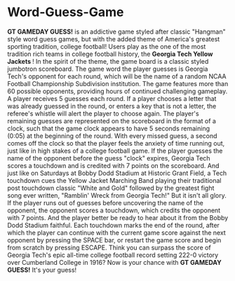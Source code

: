 # Word-Guess-Game

<strong>GT GAMEDAY GUESS!</strong> is an addictive game styled after classic "Hangman" style word guess games, but with the added theme of America's greatest sporting tradition, college football!  Users play as the one of the most tradition rich teams in college football history, the <strong> Georgia Tech Yellow Jackets </strong>!  In the spirit of the theme, the game board is a classic styled jumbotron scoreboard.  The game word the player guesses is Georgia Tech's opponent for each round, which will be the name of a random NCAA Football Championship Subdivision institution.  The game features more than 60 possible opponents, providing hours of continued challenging gameplay.  A player receives 5 guesses each round.  If a player chooses a letter that was already guessed in the round, or enters a key that is not a letter, the referee's whistle will alert the player to choose again.  The player's remaining guesses are represented on the scoreboard in the format of a clock, such that the game clock appears to have 5 seconds remaining (0:05) at the beginning of the round.  With every missed guess, a second comes off the clock so that the player feels the anxiety of time running out, just like in high stakes of a college football game.  If the player guesses the name of the opponent before the guess "clock" expires, Georgia Tech scores a touchdown and is credited with 7 points on the scoreboard.  And just like on Saturdays at Bobby Dodd Stadium at Historic Grant Field, a Tech touchdown cues the Yellow Jacket Marching Band playing their traditional post touchdown classic "White and Gold" followed by the greatest fight song ever written, "Ramblin' Wreck from Georgia Tech!"  But it isn't all glory.  If the player runs out of guesses before uncovering the name of the opponent, the opponent scores a touchdown, which credits the opponent with 7 points.  And the player better be ready to hear about it from the Bobby Dodd Stadium faithful.  Each touchdown marks the end of the round, after which the player can continue with the current game score against the next opponent by pressing the SPACE bar, or restart the game score and begin from scratch by pressing ESCAPE.  Think you can surpass the score of Georgia Tech's epic all-time college football record setting 222-0 victory over Cumberland College in 1916?  Now is your chance with <strong>GT GAMEDAY GUESS!</strong>  It's your guess!